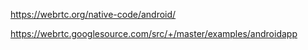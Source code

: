 

https://webrtc.org/native-code/android/


https://webrtc.googlesource.com/src/+/master/examples/androidapp
